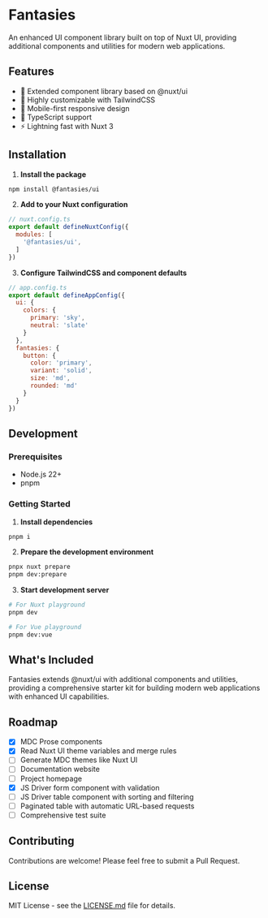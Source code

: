 # Fantasies

An enhanced UI component library built on top of Nuxt UI, providing additional components and utilities for modern web applications.

## Features

- 🎨 Extended component library based on @nuxt/ui
- 🔧 Highly customizable with TailwindCSS
- 📱 Mobile-first responsive design
- 🎯 TypeScript support
- ⚡ Lightning fast with Nuxt 3

## Installation

1. **Install the package**

```bash
npm install @fantasies/ui
```

2. **Add to your Nuxt configuration**

```js
// nuxt.config.ts
export default defineNuxtConfig({
  modules: [
    '@fantasies/ui',
  ]
})
```

3. **Configure TailwindCSS and component defaults**

```js
// app.config.ts
export default defineAppConfig({
  ui: {
    colors: {
      primary: 'sky',
      neutral: 'slate'
    }
  },
  fantasies: {
    button: {
      color: 'primary',
      variant: 'solid',
      size: 'md',
      rounded: 'md'
    }
  }
})
```

## Development

### Prerequisites

- Node.js 22+
- pnpm

### Getting Started

1. **Install dependencies**

```bash
pnpm i
```

2. **Prepare the development environment**

```bash
pnpx nuxt prepare
pnpm dev:prepare
```

3. **Start development server**

```bash
# For Nuxt playground
pnpm dev

# For Vue playground
pnpm dev:vue
```

## What's Included

Fantasies extends @nuxt/ui with additional components and utilities, providing a comprehensive starter kit for building modern web applications with enhanced UI capabilities.

## Roadmap

- [x] MDC Prose components
- [x] Read Nuxt UI theme variables and merge rules
- [ ] Generate MDC themes like Nuxt UI
- [ ] Documentation website
- [ ] Project homepage
- [x] JS Driver form component with validation
- [ ] JS Driver table component with sorting and filtering
- [ ] Paginated table with automatic URL-based requests
- [ ] Comprehensive test suite

## Contributing

Contributions are welcome! Please feel free to submit a Pull Request.

## License

MIT License - see the [LICENSE.md](LICENSE.md) file for details.

